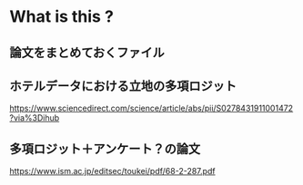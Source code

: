 # What is this ?  
論文をまとめておくファイル
----
## ホテルデータにおける立地の多項ロジット
https://www.sciencedirect.com/science/article/abs/pii/S0278431911001472?via%3Dihub

## 多項ロジット＋アンケート？の論文
https://www.ism.ac.jp/editsec/toukei/pdf/68-2-287.pdf

